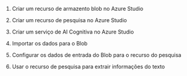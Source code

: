 1. Criar um recurso de armazento blob no Azure Studio

2. Criar um recurso de pesquisa no Azure Studio

3. Criar um serviço de AI Cognitiva no Azure Studio

4. Importar os dados para o Blob

5. Configurar os dados de entrada do Blob para o recurso do pesquisa

6. Usar o recurso de pesquisa para extrair informações do texto